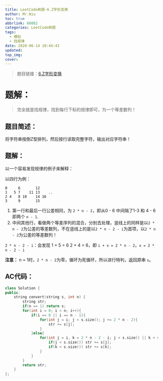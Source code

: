 ```yaml
---
title: LeetCode刷题-6.Z字形变换
author: Mr.Niu
toc: true
abbrlink: 60082
categories: LeetCode刷题
tags:
  - 模拟
  - 找规律
date: 2020-06-14 10:44:43
updated:
top_img:
cover:
---
```










> 题目链接：[6.Z字形变换](https://leetcode-cn.com/problems/zigzag-conversion/)



# 题解：



> 完全就是找规律，找到每行下标的规律即可，为一个等差数列！



## 题目简述：



将字符串按倒Z型排列，然后按行读取完整字符，输出对应字符串！

## 题解：



以一个容易发现规律的例子来解释：



以四行为例：



```
0     6       12
1   5 7    11 13    ..
2 4   8 10    14 16
3     9       15
```



1. 第一行和最后一行公差相同，为 `2 * n - 2`，即从0 - 6 中间隔了1-3 和 4 - 6 即两个 `n - 1`.
2. 中间其他行，看做两个等差序列的混合，分别去处理，竖线上的同样是以`2 * n - 2`为公差的等差数列，不在竖线上的是以`2 * n - 2 - i`为首项，以`2 * n - 2`为公差的等差数列！



`2 * n - 2 - i`：会发现 1 + 5 = 6  2 + 4 = 6，即 `i + x = 2 * n - 2`，`x = 2 * n - 2 - i`



**注意：** n = 1时，`2 * n - 2`为零，循环为死循环，所以进行特判，返回原串 `s`。

## AC代码：



```c++
class Solution {
public:
    string convert(string s, int n) {
        string str;
        if(n == 1) return s;
        for(int i = 0; i < n; i++){
            if(i == 0 || i == n - 1){
                for(int j = i; j < s.size(); j += 2 * n - 2){
                    str += s[j];
                }
            }else{
                for(int j = i, k = 2 * n - 2 - i; j < s.size() || k < s.size(); j += 2 * n - 2, k += 2 * n - 2){
                    if(j < s.size()) str += s[j];
                    if(k < s.size()) str += s[k];
                }
            }
        }
        return str;
    }
};
```



